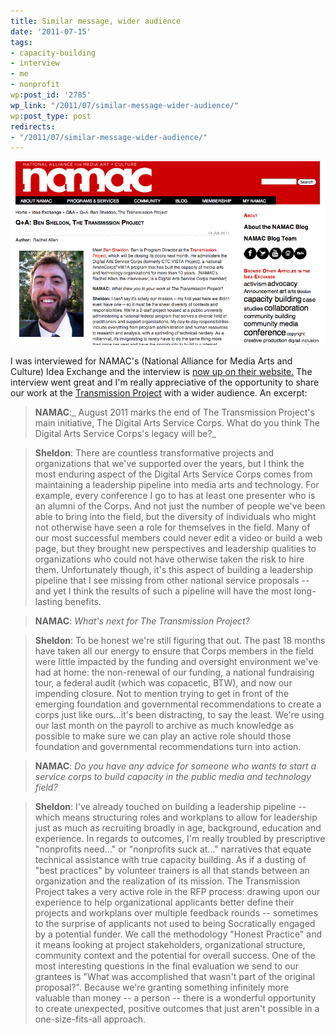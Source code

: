 ```yaml
---
title: Similar message, wider audience
date: '2011-07-15'
tags:
- capacity-building
- interview
- me
- nonprofit
wp:post_id: '2785'
wp_link: "/2011/07/similar-message-wider-audience/"
wp:post_type: post
redirects:
- "/2011/07/similar-message-wider-audience/"
---
```


![](2011-07-15-Similar-message-wider-audience/namac_QA.png "namac_QA")

I was interviewed for NAMAC's (National Alliance for Media Arts and Culture) Idea Exchange and the interview is [now up on their website.](http://namac.org/node/25813) The interview went great and I'm really appreciative of the opportunity to share our work at the [Transmission Project](http://transmissionproject.org) with a wider audience. An excerpt:

> **NAMAC**:_ August 2011 marks the end of The Transmission Project's main initiative, The Digital Arts Service Corps. What do you think The Digital Arts Service Corps's legacy will be?_

>

> **Sheldon**: There are countless transformative projects and organizations that we've supported over the years, but I think the most enduring aspect of the Digital Arts Service Corps comes from maintaining a leadership pipeline into media arts and technology. For example, every conference I go to has at least one presenter who is an alumni of the Corps. And not just the number of people we've been able to bring into the field, but the diversity of individuals who might not otherwise have seen a role for themselves in the field. Many of our most successful members could never edit a video or build a web page, but they brought new perspectives and leadership qualities to organizations who could not have otherwise taken the risk to hire them. Unfortunately though, it's this aspect of building a leadership pipeline that I see missing from other national service proposals -- and yet I think the results of such a pipeline will have the most long-lasting benefits.

>

> **NAMAC**: _What's next for The Transmission Project?_

>

> **Sheldon**: To be honest we're still figuring that out. The past 18 months have taken all our energy to ensure that Corps members in the field were little impacted by the funding and oversight environment we've had at home: the non-renewal of our funding, a national fundraising tour, a federal audit (which was copacetic, BTW), and now our impending closure. Not to mention trying to get in front of the emerging foundation and governmental recommendations to create a corps just like ours...it's been distracting, to say the least. We're using our last month on the payroll to archive as much knowledge as possible to make sure we can play an active role should those foundation and governmental recommendations turn into action.

>

> **NAMAC**: _Do you have any advice for someone who wants to start a service corps to build capacity in the public media and technology field?_

>

> **Sheldon**: I've already touched on building a leadership pipeline -- which means structuring roles and workplans to allow for leadership just as much as recruiting broadly in age, background, education and experience. In regards to outcomes, I'm really troubled by prescriptive "nonprofits need..." or "nonprofits suck at..." narratives that equate technical assistance with true capacity building. As if a dusting of "best practices" by volunteer trainers is all that stands between an organization and the realization of its mission. The Transmission Project takes a very active role in the RFP process: drawing upon our experience to help organizational applicants better define their projects and workplans over multiple feedback rounds -- sometimes to the surprise of applicants not used to being Socratically engaged by a potential funder. We call the methodology "Honest Practice" and it means looking at project stakeholders, organizational structure, community context and the potential for overall success. One of the most interesting questions in the final evaluation we send to our grantees is "What was accomplished that wasn't part of the original proposal?". Because we're granting something infinitely more valuable than money -- a person -- there is a wonderful opportunity to create unexpected, positive outcomes that just aren't possible in a one-size-fits-all approach.
